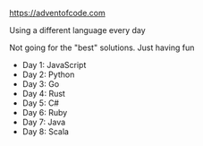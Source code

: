 https://adventofcode.com

Using a different language every day

Not going for the "best" solutions. Just having fun

- Day 1: JavaScript
- Day 2: Python
- Day 3: Go
- Day 4: Rust
- Day 5: C#
- Day 6: Ruby
- Day 7: Java
- Day 8: Scala
